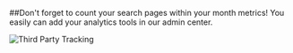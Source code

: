 ##Don't forget to count your search pages within your month metrics! You easily can add your analytics tools in our admin center.

![Third Party Tracking](https://d3qcdigd1fhos0.cloudfront.net/blog/img/promo-thirdparty.png "Third Party Tracking")